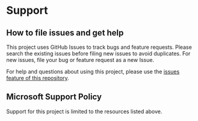 # Support

## How to file issues and get help  

This project uses GitHub Issues to track bugs and feature requests. Please search the existing 
issues before filing new issues to avoid duplicates.  For new issues, file your bug or 
feature request as a new Issue.

For help and questions about using this project, please use the [issues feature of this repository](https://github.com/Azure/isv-success-program-resources/issues).

## Microsoft Support Policy  

Support for this project is limited to the resources listed above.
